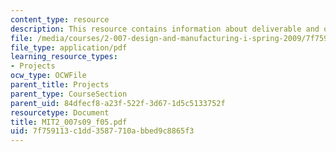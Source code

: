 ```yaml
---
content_type: resource
description: This resource contains information about deliverable and other activities.
file: /media/courses/2-007-design-and-manufacturing-i-spring-2009/7f759113c1dd3587710abbed9c8865f3_MIT2_007s09_f05.pdf
file_type: application/pdf
learning_resource_types:
- Projects
ocw_type: OCWFile
parent_title: Projects
parent_type: CourseSection
parent_uid: 84dfecf8-a23f-522f-3d67-1d5c5133752f
resourcetype: Document
title: MIT2_007s09_f05.pdf
uid: 7f759113-c1dd-3587-710a-bbed9c8865f3
---
```

